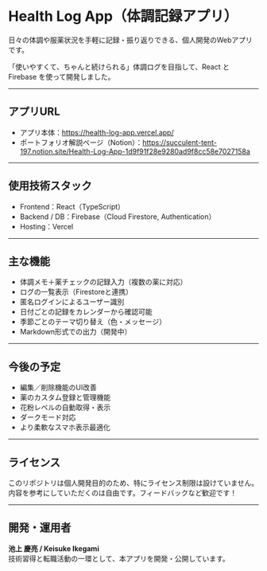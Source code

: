 # Health Log App（体調記録アプリ）

日々の体調や服薬状況を手軽に記録・振り返りできる、個人開発のWebアプリです。

「使いやすくて、ちゃんと続けられる」体調ログを目指して、React と Firebase を使って開発しました。

---

## アプリURL

- アプリ本体：https://health-log-app.vercel.app/
- ポートフォリオ解説ページ（Notion）：https://succulent-tent-197.notion.site/Health-Log-App-1d9f91f28e9280ad9f8cc58e7027158a

---

## 使用技術スタック

- Frontend：React（TypeScript）
- Backend / DB：Firebase（Cloud Firestore, Authentication）
- Hosting：Vercel

---

## 主な機能

- 体調メモ＋薬チェックの記録入力（複数の薬に対応）
- ログの一覧表示（Firestoreと連携）
- 匿名ログインによるユーザー識別
- 日付ごとの記録をカレンダーから確認可能
- 季節ごとのテーマ切り替え（色・メッセージ）
- Markdown形式での出力（開発中）

---

## 今後の予定

- 編集／削除機能のUI改善
- 薬のカスタム登録と管理機能
- 花粉レベルの自動取得・表示
- ダークモード対応
- より柔軟なスマホ表示最適化

---

## ライセンス

このリポジトリは個人開発目的のため、特にライセンス制限は設けていません。  
内容を参考にしていただくのは自由です。フィードバックなど歓迎です！

---

## 開発・運用者

**池上 慶亮 / Keisuke Ikegami**  
技術習得と転職活動の一環として、本アプリを開発・公開しています。
